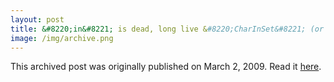 ```yaml
---
layout: post
title: &#8220;in&#8221; is dead, long live &#8220;CharInSet&#8221; (or maybe not)
image: /img/archive.png
---
```

This archived post was originally published on March 2, 2009. Read it [here](/alex.ciobanu.org/index3961.html).
